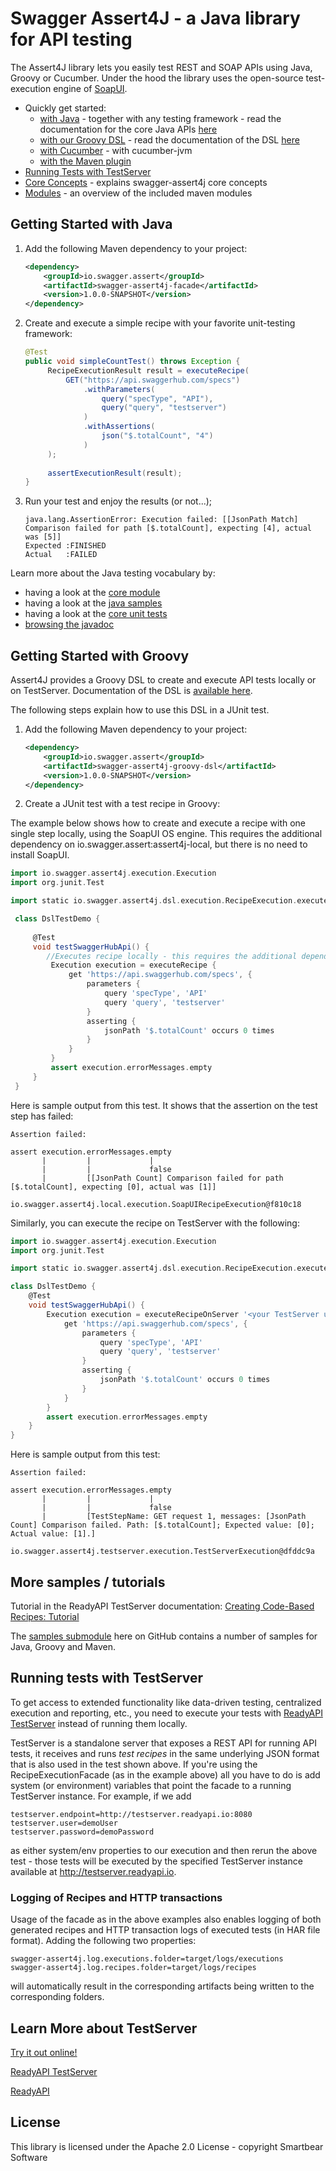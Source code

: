 # Swagger Assert4J - a Java library for API testing

The Assert4J library lets you easily test REST and SOAP APIs using Java, Groovy or Cucumber. 
Under the hood the library uses the open-source test-execution engine of [SoapUI](http://www.soapui.org).

* Quickly get started:
  * [with Java](#getting-started-with-java) - together with any testing framework - read the documentation for the core Java APIs [here](modules/core)
  * [with our Groovy DSL](#getting-started-with-groovy) - read the documentation of the DSL [here](modules/groovy-dsl)
  * [with Cucumber](modules/cucumber) - with cucumber-jvm 
  * [with the Maven plugin](modules/maven-plugin)
* [Running Tests with TestServer](#running-tests-with-testserver)
* [Core Concepts](CONCEPTS.md) - explains swagger-assert4j core concepts
* [Modules](MODULES.md) - an overview of the included maven modules

## Getting Started with Java

1. Add the following Maven dependency to your project:
 
	```xml
	<dependency>
		<groupId>io.swagger.assert</groupId>
		<artifactId>swagger-assert4j-facade</artifactId>
		<version>1.0.0-SNAPSHOT</version>
	</dependency>
	```

2. Create and execute a simple recipe with your favorite unit-testing framework:

	```java
    @Test
    public void simpleCountTest() throws Exception {
         RecipeExecutionResult result = executeRecipe(
             GET("https://api.swaggerhub.com/specs")
                 .withParameters(
                     query("specType", "API"),
                     query("query", "testserver")
                 )
                 .withAssertions(
                     json("$.totalCount", "4")
                 )
         );
         
         assertExecutionResult(result);
    }
	```

3. Run your test and enjoy the results (or not...);

    ```
    java.lang.AssertionError: Execution failed: [[JsonPath Match] Comparison failed for path [$.totalCount], expecting [4], actual was [5]] 
    Expected :FINISHED
    Actual   :FAILED
    ```

Learn more about the Java testing vocabulary by:
- having a look at the [core module](modules/core)
- having a look at the [java samples](modules/samples/java/src/test/java/io/swagger/assert4j/samples/java)
- having a look at the [core unit tests](modules/core/src/test/java/io/swagger/assert4j)
- [browsing the javadoc](http://smartbear.github.io/swagger-assert4j/apidocs/) 

## Getting Started with Groovy 

Assert4J provides a Groovy DSL to create and execute API tests locally or on TestServer. Documentation of the DSL
is [available here](modules/groovy-dsl).

The following steps explain how to use this DSL in a JUnit test.

1. Add the following Maven dependency to your project:
 
	```xml
	<dependency>
		<groupId>io.swagger.assert</groupId>
		<artifactId>swagger-assert4j-groovy-dsl</artifactId>
		<version>1.0.0-SNAPSHOT</version>
	</dependency>
	```

2. Create a JUnit test with a test recipe in Groovy:

  The example below shows how to create and execute a recipe with one single step locally, using the SoapUI OS engine. 
  This requires the additional dependency on io.swagger.assert:assert4j-local, but there is no need to install SoapUI. 
   ```groovy
   import io.swagger.assert4j.execution.Execution
   import org.junit.Test
   
   import static io.swagger.assert4j.dsl.execution.RecipeExecution.executeRecipe

    class DslTestDemo {
    
        @Test
        void testSwaggerHubApi() {
           //Executes recipe locally - this requires the additional dependency io.swagger.assert:assert4j-local
            Execution execution = executeRecipe {
                get 'https://api.swaggerhub.com/specs', {
                    parameters {
                        query 'specType', 'API'
                        query 'query', 'testserver'
                    }
                    asserting {
                        jsonPath '$.totalCount' occurs 0 times
                    }
                }
            }
            assert execution.errorMessages.empty
        }
    }   
   ```
   Here is sample output from this test. It shows that the assertion on the test step has failed:
   ```
   Assertion failed: 
   
   assert execution.errorMessages.empty
          |         |             |
          |         |             false
          |         [[JsonPath Count] Comparison failed for path [$.totalCount], expecting [0], actual was [1]]
          io.swagger.assert4j.local.execution.SoapUIRecipeExecution@f810c18
   ```
   
   Similarly, you can execute the recipe on TestServer with the following:
   ```groovy
   import io.swagger.assert4j.execution.Execution
   import org.junit.Test
   
   import static io.swagger.assert4j.dsl.execution.RecipeExecution.executeRecipeOnServer
   
   class DslTestDemo {
       @Test
       void testSwaggerHubApi() {
           Execution execution = executeRecipeOnServer '<your TestServer url, e.g. http://localhost:8080>', '<your user>', '<your password>', {
               get 'https://api.swaggerhub.com/specs', {
                   parameters {
                       query 'specType', 'API'
                       query 'query', 'testserver'
                   }
                   asserting {
                       jsonPath '$.totalCount' occurs 0 times
                   }
               }
           }
           assert execution.errorMessages.empty
       }
   }
   ```
Here is sample output from this test:
```
Assertion failed: 

assert execution.errorMessages.empty
       |         |             |
       |         |             false
       |         [TestStepName: GET request 1, messages: [JsonPath Count] Comparison failed. Path: [$.totalCount]; Expected value: [0]; Actual value: [1].]
       io.swagger.assert4j.testserver.execution.TestServerExecution@dfddc9a
```
## More samples / tutorials

Tutorial in the ReadyAPI TestServer documentation: 
[Creating Code-Based Recipes: Tutorial](http://readyapi.smartbear.com/testserver/tutorials/code_based/start)

The [samples submodule](modules/samples) here on GitHub contains a number of samples for Java, Groovy and Maven.

## Running tests with TestServer

To get access to extended functionality like data-driven testing, centralized execution and reporting, etc., you 
need to execute your tests with [ReadyAPI TestServer](http://readyapi.smartbear.com/testserver/start) instead of running 
them locally. 

TestServer is a standalone server that exposes a REST API for running API tests, it receives and runs *test recipes* 
in the same underlying JSON format that is also used in the test shown above. If you're using the RecipeExecutionFacade 
(as in the example above) all you have to do is add system (or environment) variables that point the facade to a 
running TestServer instance. For example, if we add

```
testserver.endpoint=http://testserver.readyapi.io:8080
testserver.user=demoUser
testserver.password=demoPassword
```
	
as either system/env properties to our execution and then rerun the above test - those tests will be executed by the 
specified TestServer instance available at http://testserver.readyapi.io.

### Logging of Recipes and HTTP transactions

Usage of the facade as in the above examples also enables logging of both generated recipes and HTTP transaction logs 
of executed tests (in HAR file format). Adding the following two properties:

```
swagger-assert4j.log.executions.folder=target/logs/executions
swagger-assert4j.log.recipes.folder=target/logs/recipes
```

will automatically result in the corresponding artifacts being written to the corresponding folders.

## Learn More about TestServer

[Try it out online!](http://testserver.readyapi.io)

[ReadyAPI TestServer](http://readyapi.smartbear.com/testserver/intro/about)

[ReadyAPI](http://readyapi.smartbear.com/start)

## License

This library is licensed under the Apache 2.0 License - copyright Smartbear Software
